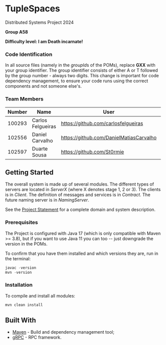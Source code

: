 # TupleSpaces

Distributed Systems Project 2024

**Group A58**

**Difficulty level: I am Death incarnate!**


### Code Identification

In all source files (namely in the *groupId*s of the POMs), replace __GXX__ with your group identifier. The group
identifier consists of either A or T followed by the group number - always two digits. This change is important for 
code dependency management, to ensure your code runs using the correct components and not someone else's.

### Team Members

| Number | Name              | User                                      | Email                                        |
|--------|-------------------|-------------------------------------------|----------------------------------------------|
| 100293 | Carlos Felgueiras | <https://github.com/carlosfelgueiras>     | <mailto:carlosfelgueiras@tecnico.ulisboa.pt> |
| 102556 | Daniel Carvalho   | <https://github.com/DanielMatiasCarvalho> | <mailto:daniel.m.carvalho@tecnico.ulisboa.pt>|
| 102597 | Duarte Sousa      | <https://github.com/St0rmie>              | <mailto:duartebritosousa@tecnico.ulisboa.pt> |

## Getting Started

The overall system is made up of several modules. The different types of servers are located in _ServerX_ (where X denotes stage 1, 2 or 3). 
The clients is in _Client_.
The definition of messages and services is in _Contract_. The future naming server
is in _NamingServer_.

See the [Project Statement](https://github.com/tecnico-distsys/TupleSpaces) for a complete domain and system description.

### Prerequisites

The Project is configured with Java 17 (which is only compatible with Maven >= 3.8), but if you want to use Java 11 you
can too -- just downgrade the version in the POMs.

To confirm that you have them installed and which versions they are, run in the terminal:

```s
javac -version
mvn -version
```

### Installation

To compile and install all modules:

```s
mvn clean install
```

## Built With

* [Maven](https://maven.apache.org/) - Build and dependency management tool;
* [gRPC](https://grpc.io/) - RPC framework.
